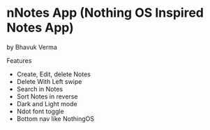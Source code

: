 # nNotes App (Nothing OS Inspired Notes App)
by Bhavuk Verma

Features
- Create, Edit, delete Notes
- Delete With Left swipe
- Search in Notes
- Sort Notes in reverse
- Dark and Light mode
- Ndot font toggle
- Bottom nav like NothingOS
